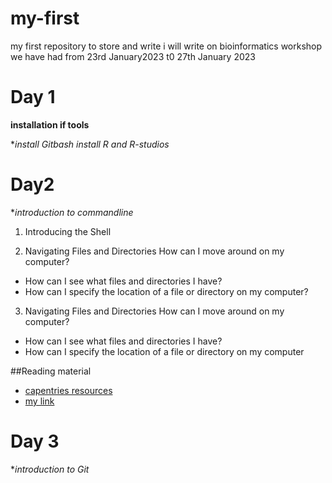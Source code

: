 # my-first
my first repository to store and write
i will write on bioinformatics workshop we have had from 23rd January2023 t0 27th January 2023

# Day 1
**installation if tools**

**install Gitbash*
*install R and R-studios*


# Day2
**introduction to commandline*
1. Introducing the Shell

2. Navigating Files and Directories	How can I move around on my computer?
- How can I see what files and directories I have?
- How can I specify the location of a file or directory on my computer?
3. Navigating Files and Directories	How can I move around on my computer?
- How can I see what files and directories I have?
- How can I specify the location of a file or directory on my computer

##Reading material


- [capentries resources]( https://pad.carpentries.org/Laikipia_University_Bioinformatics_Carpentries_On)
- [my link](https://winfrednyoroka.github.io/2023_01_23_Laikipia_Uni_online)


# Day 3
**introduction to Git*
